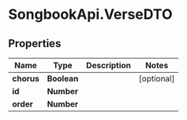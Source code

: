 # SongbookApi.VerseDTO

## Properties
Name | Type | Description | Notes
------------ | ------------- | ------------- | -------------
**chorus** | **Boolean** |  | [optional] 
**id** | **Number** |  | 
**order** | **Number** |  | 


